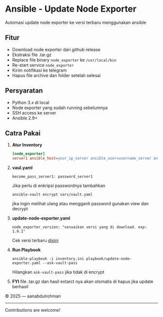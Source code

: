 # Ansible - Update Node Exporter

Automasi update node exporter ke versi terbaru menggunakan ansible

## Fitur
- Download node exporter dari github release 
- Ekstraksi file .tar.gz
- Replace file binary `node_exporter` ke `/usr/local/bin`
- Re-start service `node_exporter`
- Kirim notifikasi ke telegram
- Hapus file archive dan folder setelah selesai

## Persyaratan
- Python 3.x di local
- Node exporter yang sudah running sebelumnya
- SSH access ke server
- Ansible 2.9+

## Catra Pakai

1. **Atur Inventory**

    ```ini
    [node_exporter]
    server1 ansible_host=your_ip_server ansible_user=username_server ansible_ssh_private_key_file=~/.ssh/id_rsa

2. **vaul.yaml**
     ```
     become_pass_server1: password_server1
     ```
     Jika perlu di enkripsi passwordnya tambahkan
     ```
     ansible-vault encrypt vars/vault.yaml
     ```
     jika ingin melihat ulang atau mengganti password gunakan view dan decrypt

3. **update-node-exporter.yaml**
     ```
     node_exporter_version: "sesuaikan versi yang di download. exp: 1.9.1"
     ```

     Cek versi terbaru [disini](https://github.com/prometheus/node_exporter/releases)
   
5. **Run Playbook**
     ```
     ansible-playbook -i inventory.ini playbook/update-node-exporter.yaml --ask-vault-pass
     ```
     Hilangkan `ask-vault-pass` jika tidak di encrypt

6. **FYI**
     file .tar.gz dan hasil extarct nya akan otomatis di hapus jika update berhasil


© 2025 — aanabdulrohman

---
Contributions are welcome!
